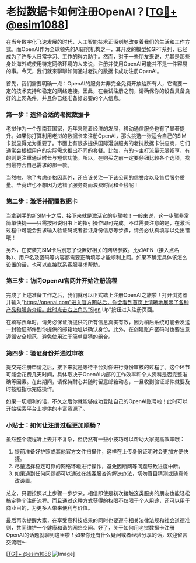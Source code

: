 # 老挝数据卡如何注册OpenAI？[[TG💪+ @esim1088](https://t.me/s/esim1088)]

在当今数字化飞速发展的时代，人工智能技术正深刻地改变着我们的生活和工作方式。而OpenAI作为全球领先的AI研究机构之一，其开发的模型如GPT系列，已经成为了许多人日常学习、工作的得力助手。然而，对于一些朋友来说，尤其是那些身处海外或使用特定网络环境的人来说，注册并使用OpenAI可能并不是一件容易的事。今天，我们就来聊聊如何通过老挝的数据卡成功注册OpenAI。

首先，我们需要明确一点：OpenAI的服务并非完全免费开放给所有人，它需要一定的技术支持和稳定的网络连接。因此，在尝试注册之前，请确保你的设备具备良好的上网条件，并且你已经准备好必要的个人信息。

### **第一步：选择合适的老挝数据卡**

老挝作为一个东南亚国家，近年来随着经济的发展，移动通信服务也有了显著提升。如果你打算利用老挝的数据卡来注册OpenAI，那么挑选一张适合自己的SIM卡就显得尤为重要了。市面上有很多提供国际漫游服务的老挝数据卡供应商，它们通常会根据用户的实际需求推出不同的套餐。比如，有的卡主打流量无限畅享，有的则更注重通话时长与短信功能。所以，在购买之前一定要仔细比较各个选项，找到最符合自己需求的那一款。

当然啦，除了考虑价格因素外，还应该关注一下该公司的信誉度以及售后服务质量。毕竟谁也不想因为选错了服务商而浪费时间和金钱呢！

### **第二步：激活并配置数据卡**

当拿到手的新SIM卡之后，接下来就是激活它的步骤啦！一般来说，这一步骤非常简单快捷——只需按照说明书上的指引操作即可完成。不过需要注意的是，在激活过程中可能会要求输入验证码或者验证身份信息等步骤，请务必认真填写以免出错哦！

另外，在安装完SIM卡后别忘了设置好相关的网络参数。比如APN（接入点名称）、用户名及密码等内容都需要正确填写才能顺利上网。如果不确定具体该怎么设置的话，也可以直接联系客服寻求帮助。

### **第三步：访问OpenAI官网并开始注册流程**

完成了上述准备工作之后，我们就可以正式踏上注册OpenAI之旅啦！打开浏览器并输入“https://openai.com”进入官方网站后，你会看到首页上清晰地展示了各种产品和服务介绍。此时点击右上角的“Sign Up”按钮进入注册页面。

在填写表单时，请务必保证所提供的所有信息真实有效，因为稍后系统可能会发送一封验证邮件到你提供的邮箱地址以确认身份。此外，在创建账户密码时也要注意遵循安全规范，避免使用过于简单易猜的组合。

### **第四步：验证身份并通过审核**

提交完注册申请之后，接下来就是等待平台对你进行身份审核的过程了。这个环节可能会花费几天时间，具体取决于OpenAI内部的工作效率和个人资料是否完整准确等因素。在此期间，请保持耐心并随时留意邮箱动态，一旦收到验证邮件就要及时按照指示完成操作。

如果一切顺利的话，不久之后你就能够成功登陆自己的OpenAI账号啦！此时可以开始探索平台上提供的丰富资源了。

### **小贴士：如何让注册过程更加顺畅？**

虽然整个流程听上去并不复杂，但仍然有一些小技巧可以帮助大家提高效率哦：

1. 提前准备好护照或其他官方文件扫描件，这样在上传身份证明时会更加方便快捷。
2. 尽量选择稳定可靠的网络环境进行操作，避免因断网等问题导致进度中断。
3. 如果遇到任何问题都可以通过在线客服咨询解决办法，切勿盲目猜测或随意修改设置。

总之，只要按照以上步骤一步步来，相信即使是初次接触这类服务的朋友也能轻松搞定整个注册流程。而且通过这种方式获得的权限不仅限于个人用途，还可以用于商业目的，为更多人带来便利与价值。

最后再次提醒大家，在享受高科技成果的同时也要遵守相关法律法规和社会道德准则，共同维护一个健康和谐的网络空间。好了，关于如何用老挝数据卡注册OpenAI的话题就聊到这里啦！如果你还有什么疑问或者经验分享的话，欢迎留言交流哦～

[[TG💪+ @esim1088](https://t.me/s/esim1088) ![Image](https://i.postimg.cc/4NQfJmqS/Snipaste-2025-05-13-00-14-12.png)]